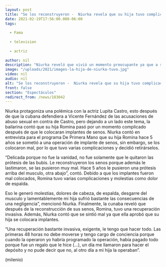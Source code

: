 ```yaml
---
layout: post
title: "Se los reconstruyeron -  Niurka revela que su hija tuvo complicaciones tras implante de senos"
date: 2021-02-19T17:56:00.000-06:00
tags:
  
  - Fama
  
  - television
  
  - actriz
  
author: nil
description: "Niurka reveló que vivió un momento preocupante ya que a su hija Romina tuvieron que reconstruirle los senos después de que le colocaron mal implantes. "
image: "/uploads/2021/images-la-hija-de-niurka-tuvo.jpg"
video: nil
audio: nil
alt: "Se los reconstruyeron -  Niurka revela que su hija tuvo complicaciones tras implante de senos"
front: false
section: "Espectáculos"
redirect_from: /news/183042
---
```


Niurka protagoniza una polémica con la actriz Lupita Castro, esto después de que la cubana defendiera a Vicente Fernández de las acusaciones de abuso sexual en contra de Castro, pero dejando a un lado este tema, la bailarina contó que su hija Romina pasó por un momento complicado después de que le colocaran implantes de senos. Niurka contó en entrevista para el programa De Primera Mano que su hija Romina hace 5 años se sometió a una operación de implante de senos, sin embargo, se los colocaron mal, por lo que tuvo varias complicaciones y decidió retirárselos. 

“Delicada porque no fue la vanidad, no fue solamente que le quitaron las prótesis de las bubis. Le reconstruyeron los senos porque además le lastimaron, se las pusieron muy mal. Hace 5 años le pusieron una prótesis arriba del musculo, otra abajo”, contó. Debido a que los implantes fueron mal colocados, Romina tuvo varias complicaciones y molestias como dolor de espalda.

Eso le generó molestias, dolores de cabeza, de espalda, desgarre del musculo y lamentablemente mi hija sufrió bastante las consecuencias de una negligencia”, mencionó Niurka. Finalmente, la cunaba reveló que después de la reconstrucción de sus senos, Romina, tuvo una recuperación invasiva. Además, Niurka contó que se sintió mal ya que ella aprobó que su hija se colocara implantes. 

“Una recuperación bastante invasiva, exigente, le tengo que hacer todo. Las primeras 48 horas no debe moverse y tengo cargo de conciencia porque cuando la operaron yo habría programado la operación, había pagado todo porque fue un regalo que le hice (…), un día me llamaron para hacer el depósito y no pude decir que no, al otro día a mi hija la operaban”. 

(milenio)